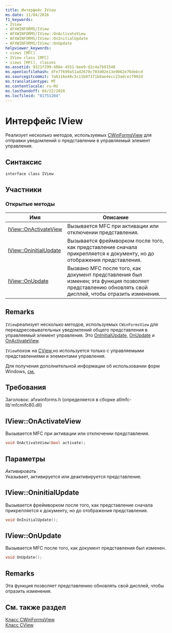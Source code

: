 ```yaml
---
title: Интерфейс IView
ms.date: 11/04/2016
f1_keywords:
- IView
- AFXWINFORMS/IView
- AFXWINFORMS/IView::OnActivateView
- AFXWINFORMS/IView::OnInitialUpdate
- AFXWINFORMS/IView::OnUpdate
helpviewer_keywords:
- views [MFC]
- IView class [MFC]
- views [MFC], classes
ms.assetid: 9321f299-486e-4551-bee9-d2c4a7b91548
ms.openlocfilehash: dfe77699a51ad2670c703d02e13e9062e76debcd
ms.sourcegitcommit: 7a6116e48c3c11b97371b8ae4ecc23adce1f092d
ms.translationtype: MT
ms.contentlocale: ru-RU
ms.lasthandoff: 04/22/2020
ms.locfileid: "81751284"
---
```

# <a name="iview-interface"></a>Интерфейс IView

Реализует несколько методов, используемых [CWinFormsView](../../mfc/reference/cwinformsview-class.md) для отправки уведомлений о представлении в управляемый элемент управления.

## <a name="syntax"></a>Синтаксис

```
interface class IView
```

## <a name="members"></a>Участники

### <a name="public-methods"></a>Открытые методы

|Имя|Описание|
|----------|-----------------|
|[IView::OnActivateView](#onactivateview)|Вызывается MFC при активации или отключении представления.|
|[IView::OninitialUpdate](#oninitialupdate)|Вызывается фреймворком после того, как представление сначала прикрепляется к документу, но до отображения представления.|
|[IView::OnUpdate](#onupdate)|Вызвано MFC после того, как документ представления был изменен; эта функция позволяет представлению обновлять свой дисплей, чтобы отразить изменения.|

## <a name="remarks"></a>Remarks

`IView`реализует несколько методов, используемых `CWinFormsView` для переадресовывательных уведомлений общего представления в управляемый элемент управления. Это [OnInitialUpdate](#oninitialupdate), [OnUpdate](#onupdate) и [OnActivateView](#onactivateview).

`IView`похож на [CView,](../../mfc/reference/cview-class.md)но используется только с управляемыми представлениями и элементами управления.

Для получения дополнительной информации об использовании форм Windows, [см.](../../dotnet/using-a-windows-form-user-control-in-mfc.md)

## <a name="requirements"></a>Требования

Заголовок: afxwinforms.h (определяется в сборке atlmfc-lib'mfcmifc80.dll)

## <a name="iviewonactivateview"></a><a name="onactivateview"></a>IView::OnActivateView

Вызывается MFC при активации или отключении представления.

```cpp
void OnActivateView(bool activate);
```

## <a name="parameters"></a>Параметры

*Активировать*<br/>
Указывает, активируется или деактивируется представление.

## <a name="iviewoninitialupdate"></a><a name="oninitialupdate"></a>IView::OninitialUpdate

Вызывается фреймворком после того, как представление сначала прикрепляется к документу, но до отображения представления.

```cpp
void OnInitialUpdate();
```

## <a name="iviewonupdate"></a><a name="onupdate"></a>IView::OnUpdate

Вызывается MFC после того, как документ представления был изменен.

```cpp
void OnUpdate();
```

## <a name="remarks"></a>Remarks

Эта функция позволяет представлению обновлять свой дисплей, чтобы отразить изменения.

## <a name="see-also"></a>См. также раздел

[Класс CWinFormsView](../../mfc/reference/cwinformsview-class.md)<br/>
[Класс CView](../../mfc/reference/cview-class.md)
